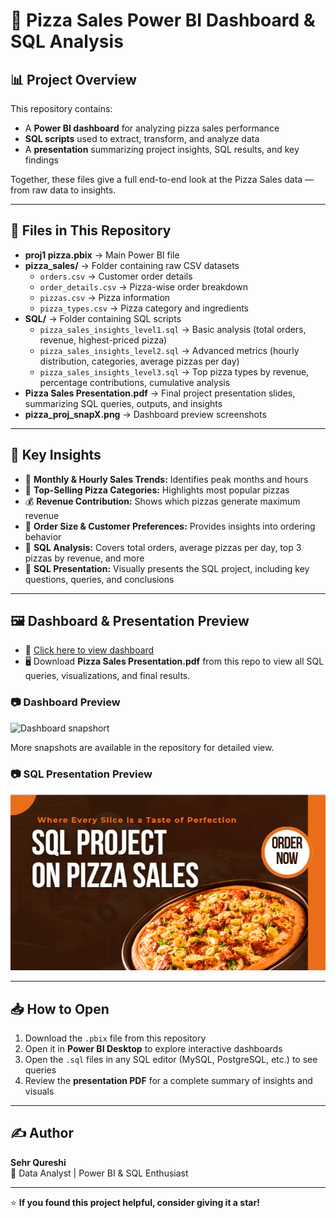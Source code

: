 # 🍕 Pizza Sales Power BI Dashboard & SQL Analysis

## 📊 Project Overview
This repository contains:
- A **Power BI dashboard** for analyzing pizza sales performance  
- **SQL scripts** used to extract, transform, and analyze data  
- A **presentation** summarizing project insights, SQL results, and key findings  

Together, these files give a full end-to-end look at the Pizza Sales data — from raw data to insights.

---

## 📂 Files in This Repository
- **proj1 pizza.pbix** → Main Power BI file  
- **pizza_sales/** → Folder containing raw CSV datasets  
  - `orders.csv` → Customer order details  
  - `order_details.csv` → Pizza-wise order breakdown  
  - `pizzas.csv` → Pizza information  
  - `pizza_types.csv` → Pizza category and ingredients  
- **SQL/** → Folder containing SQL scripts  
  - `pizza_sales_insights_level1.sql` → Basic analysis (total orders, revenue, highest-priced pizza)  
  - `pizza_sales_insights_level2.sql` → Advanced metrics (hourly distribution, categories, average pizzas per day)  
  - `pizza_sales_insights_level3.sql` → Top pizza types by revenue, percentage contributions, cumulative analysis  
- **Pizza Sales Presentation.pdf** → Final project presentation slides, summarizing SQL queries, outputs, and insights  
- **pizza_proj_snapX.png** → Dashboard preview screenshots  

---

## 🔑 Key Insights
- 📅 **Monthly & Hourly Sales Trends:** Identifies peak months and hours  
- 🍕 **Top-Selling Pizza Categories:** Highlights most popular pizzas  
- 💰 **Revenue Contribution:** Shows which pizzas generate maximum revenue  
- 🛒 **Order Size & Customer Preferences:** Provides insights into ordering behavior  
- 🧠 **SQL Analysis:** Covers total orders, average pizzas per day, top 3 pizzas by revenue, and more  
- 🎤 **SQL Presentation:** Visually presents the SQL project, including key questions, queries, and conclusions  

---

## 🖼️ Dashboard & Presentation Preview
- 🔗 [Click here to view dashboard](https://1drv.ms/u/c/db5906d2e329e778/EefvOfDpxL1LilRlnMI5dHMBhFEfAIZ43fGxmnWmavC6FQ?e=rPllLJ)
- 🖥️ Download **Pizza Sales Presentation.pdf** from this repo to view all SQL queries, visualizations, and final results.
  
### 📷 Dashboard Preview
![Dashboard snapshort](pizza_proj_snap.png)

More snapshots are available in the repository for detailed view.

### 📷 SQL Presentation Preview
![SQL Project Presentation](pizza.png)


---

## 📥 How to Open
1. Download the `.pbix` file from this repository  
2. Open it in **Power BI Desktop** to explore interactive dashboards  
3. Open the `.sql` files in any SQL editor (MySQL, PostgreSQL, etc.) to see queries  
4. Review the **presentation PDF** for a complete summary of insights and visuals  

---

## ✍️ Author
**Sehr Qureshi**  
📧 Data Analyst | Power BI & SQL Enthusiast

---

⭐ **If you found this project helpful, consider giving it a star!**
